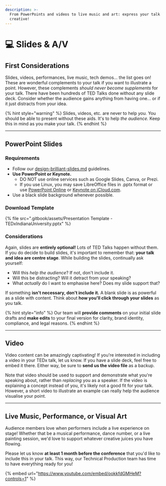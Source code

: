 ```yaml
---
description: >-
  From PowerPoints and videos to live music and art: express your talk and get
  creative!
---
```


# 💻 Slides & A/V

## First Considerations

Slides, videos, performances, live music, tech demos... the list goes on! These are wonderful complements to your talk if you want to illustrate a point. However, these complements _should never become supplements_ for your talk. There have been hundreds of TED Talks done without any slide deck. Consider whether the audience gains anything from having one... or if it just distracts from your idea.

{% hint style="warning" %}
Slides, videos, etc. are never to help _you._ You should be able to present without these aids. It's to help _the audience._ Keep this in mind as you make your talk.
{% endhint %}

***

## PowerPoint Slides

### Requirements

* Follow our [design-brilliant-slides.md](slides-and-a-v/design-brilliant-slides.md "mention") guidelines.
* **Use PowerPoint or Keynote.**&#x20;
  * DO NOT use online services such as Google Slides, Canva, or Prezi.&#x20;
  * If you use Linux, you may save LibreOffice files in .pptx format or use [PowerPoint Online](https://powerpoint.cloud.microsoft/) or [Keynote on iCloud.com](https://www.icloud.com/keynote/).
* Use a black slide background whenever possible.

### Download Template

{% file src=".gitbook/assets/Presentation Template - TEDxIndianaUniversity.pptx" %}

### Considerations

Again, slides are **entirely optional!** Lots of TED Talks happen without them. If you do decide to build slides, it's important to remember that: **your talk and idea are centre stage**. While building the slides, continually ask yourself:

* Will this _help the audience_? If not, don't include it.
* Will this be distracting? Will it detract from your speaking?
* What _actually_ do I want to emphasise here? Does my slide support that?

If something **isn't necessary, don't include it.** A blank slide is as powerful as a slide with content. Think about **how you'll click through your slides** as you talk.

{% hint style="info" %}
Our team will **provide comments** on your initial slide drafts and **make edits** to your final version for clarity, brand identity, compliance, and legal reasons.
{% endhint %}

***

## Video

Video content can be amazingly captivating! If you're interested in including a video in your TEDx talk, let us know. If you have a slide deck, feel free to embed it there. Either way, be sure to **send us the video file** as a backup.

Note that video should be used to support and demonstrate what you're speaking about, rather than _replacing_ you as a speaker. If the video is explaining a concept instead of you, it's likely not a good fit for your talk. However, a short video to illustrate an example can really help the audience visualise your point.&#x20;



***

## Live Music, Performance, or Visual Art

Audience members love when performers include a live experience on stage! Whether that be a musical performance, dance number, or a live painting session, we'd love to support whatever creative juices you have flowing.

Please let us know **at least 1 month before the conference** that you'd like to include this in your talk. This way, our Technical Production team has time to have everything ready for you!

{% embed url="https://www.youtube.com/embed/ookkfdGMHeM?controls=1" %}

